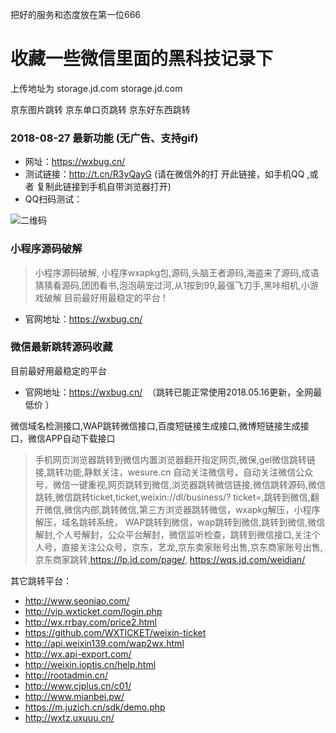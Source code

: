 把好的服务和态度放在第一位666

# 收藏一些微信里面的黑科技记录下  

上传地址为 storage.jd.com
storage.jd.com

京东图片跳转
京东单口页跳转
京东好东西跳转

### 2018-08-27 最新功能 (无广告、支持gif)
- 网址：https://wxbug.cn/
- 测试链接：http://t.cn/R3yQayG  (请在微信外的打 开此链接，如手机QQ ,或者 复制此链接到手机自带浏览器打开)
- QQ扫码测试：

![二维码](http://wx1.sinaimg.cn/mw690/0060lm7Tly1frt3m8judkj307s07st8h.jpg)

### 小程序源码破解
>小程序源码破解, 小程序wxapkg包,源码,头脑王者源码,海盗来了源码,成语猜猜看源码,团团看书,泡泡萌宠过河,从1按到99,最强飞刀手,黑咔相机,小游戏破解 
目前最好用最稳定的平台 !

- 官网地址：https://wxbug.cn/


### 微信最新跳转源码收藏
目前最好用最稳定的平台
- 官网地址：https://wxbug.cn/  （跳转已能正常使用2018.05.16更新，全网最 低价 ）


微信域名检测接口,WAP跳转微信接口,百度短链接生成接口,微博短链接生成接口，微信APP自动下载接口

>手机网页浏览器跳转到微信内置浏览器翻开指定网页,微保,gel微信跳转链接,跳转功能,静默关注，wesure.cn 自动关注微信号，自动关注微信公众号，微信一键重视,网页跳转到微信,浏览器跳转微信链接,微信跳转源码,微信跳转,微信跳转ticket,ticket,weixin://dl/business/? ticket=,跳转到微信,翻开微信,微信内部,跳转微信,第三方浏览器跳转微信，wxapkg解压，小程序解压，域名跳转系统， WAP跳转到微信，wap跳转到微信,跳转到微信,微信解封,个人号解封，公众平台解封，微信监听检查，跳转到微信接口,关注个人号，直接关注公众号，京东，艺龙,京东卖家账号出售,京东商家账号出售,京东商家跳转,https://lp.jd.com/page/, https://wqs.jd.com/weidian/

其它跳转平台：
* http://www.seoniao.com/
* http://vip.wxticket.com/login.php
* http://wx.rrbay.com/price2.html      
* https://github.com/WXTICKET/weixin-ticket
* http://api.weixin139.com/wap2wx.html
* http://wx.api-export.com/
* http://weixin.ioptis.cn/help.html
* http://rootadmin.cn/
* http://www.cjplus.cn/c01/
* http://www.mianbei.pw/
* https://m.juzich.cn/sdk/demo.php
* http://wxtz.uxuuu.cn/
